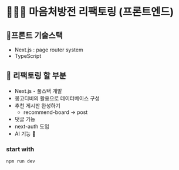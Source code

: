 # 👩🏻‍💻 마음처방전 리팩토링 (프론트엔드)

## 🔸프론트 기술스택

- Next.js : page router system
- TypeScript

## 🔸 리팩토링 할 부분

- Next.js - 풀스택 개발
- 몽고디비의 활용으로 데이터베이스 구성
- 추천 게시판 완성하기
  - recommend-board -> post
- 댓글 기능
- next-auth 도입
- AI 기능 🔺

### start with

`npm run dev`
